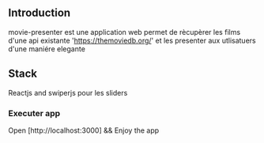 ## Introduction

movie-presenter est une application web permet de rècupèrer les films d'une api existante 'https://themoviedb.org/' et les presenter aux utlisatuers d'une maniére elegante

## Stack
Reactjs and swiperjs pour les sliders

### Executer app
[^1]: clone la repo ou bien telecharger le zip
[^2]: cd PATH/VERS-APP/movie-presenter
[^3]: run npm install
[^4]: npm start

Open [http://localhost:3000] && Enjoy the app
